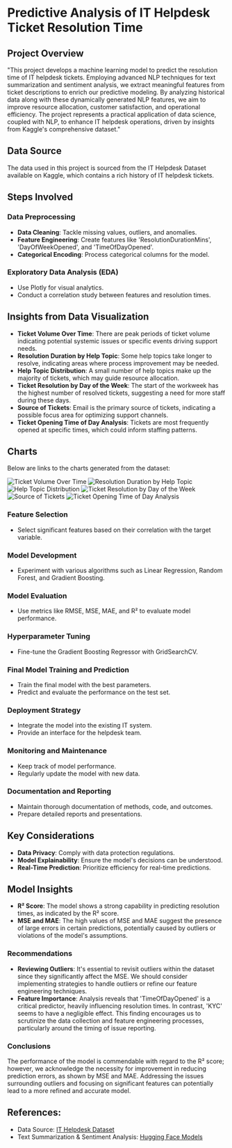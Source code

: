 # Predictive Analysis of IT Helpdesk Ticket Resolution Time

## Project Overview
"This project develops a machine learning model to predict the resolution time of IT helpdesk tickets. Employing advanced NLP techniques for text summarization and sentiment analysis, we extract meaningful features from ticket descriptions to enrich our predictive modeling. By analyzing historical data along with these dynamically generated NLP features, we aim to improve resource allocation, customer satisfaction, and operational efficiency. The project represents a practical application of data science, coupled with NLP, to enhance IT helpdesk operations, driven by insights from Kaggle's comprehensive dataset."

## Data Source
The data used in this project is sourced from the IT Helpdesk Dataset available on Kaggle, which contains a rich history of IT helpdesk tickets.

## Steps Involved

### Data Preprocessing
- **Data Cleaning**: Tackle missing values, outliers, and anomalies.
- **Feature Engineering**: Create features like 'ResolutionDurationMins', 'DayOfWeekOpened', and 'TimeOfDayOpened'.
- **Categorical Encoding**: Process categorical columns for the model.

### Exploratory Data Analysis (EDA)
- Use Plotly for visual analytics.
- Conduct a correlation study between features and resolution times.

## Insights from Data Visualization

- **Ticket Volume Over Time**: There are peak periods of ticket volume indicating potential systemic issues or specific events driving support needs.
- **Resolution Duration by Help Topic**: Some help topics take longer to resolve, indicating areas where process improvement may be needed.
- **Help Topic Distribution**: A small number of help topics make up the majority of tickets, which may guide resource allocation.
- **Ticket Resolution by Day of the Week**: The start of the workweek has the highest number of resolved tickets, suggesting a need for more staff during these days.
- **Source of Tickets**: Email is the primary source of tickets, indicating a possible focus area for optimizing support channels.
- **Ticket Opening Time of Day Analysis**: Tickets are most frequently opened at specific times, which could inform staffing patterns.

## Charts

Below are links to the charts generated from the dataset:

![Ticket Volume Over Time](https://github.com/esengendo/ticketanalysis/blob/main/Images/newplot.png)
![Resolution Duration by Help Topic](https://github.com/esengendo/ticketanalysis/blob/main/Images/newplot2.png)
![Help Topic Distribution](https://github.com/esengendo/ticketanalysis/blob/main/Images/newplot3.png)
![Ticket Resolution by Day of the Week](https://github.com/esengendo/ticketanalysis/blob/main/Images/newplot4.png)
![Source of Tickets](https://github.com/esengendo/ticketanalysis/blob/main/Images/newplot5.png)
![Ticket Opening Time of Day Analysis](https://github.com/esengendo/ticketanalysis/blob/main/Images/newplot6.png)


### Feature Selection
- Select significant features based on their correlation with the target variable.

### Model Development
- Experiment with various algorithms such as Linear Regression, Random Forest, and Gradient Boosting.

### Model Evaluation
- Use metrics like RMSE, MSE, MAE, and R² to evaluate model performance.

### Hyperparameter Tuning
- Fine-tune the Gradient Boosting Regressor with GridSearchCV.

### Final Model Training and Prediction
- Train the final model with the best parameters.
- Predict and evaluate the performance on the test set.

### Deployment Strategy
- Integrate the model into the existing IT system.
- Provide an interface for the helpdesk team.

### Monitoring and Maintenance
- Keep track of model performance.
- Regularly update the model with new data.

### Documentation and Reporting
- Maintain thorough documentation of methods, code, and outcomes.
- Prepare detailed reports and presentations.

## Key Considerations
- **Data Privacy**: Comply with data protection regulations.
- **Model Explainability**: Ensure the model's decisions can be understood.
- **Real-Time Prediction**: Prioritize efficiency for real-time predictions.

## Model Insights

- **R² Score**: The model shows a strong capability in predicting resolution times, as indicated by the R² score.
- **MSE and MAE**: The high values of MSE and MAE suggest the presence of large errors in certain predictions, potentially caused by outliers or violations of the model's assumptions.

### Recommendations

- **Reviewing Outliers**: It's essential to revisit outliers within the dataset since they significantly affect the MSE. We should consider implementing strategies to handle outliers or refine our feature engineering techniques.
- **Feature Importance**: Analysis reveals that 'TimeOfDayOpened' is a critical predictor, heavily influencing resolution times. In contrast, 'KYC' seems to have a negligible effect. This finding encourages us to scrutinize the data collection and feature engineering processes, particularly around the timing of issue reporting.

### Conclusions

The performance of the model is commendable with regard to the R² score; however, we acknowledge the necessity for improvement in reducing prediction errors, as shown by MSE and MAE. Addressing the issues surrounding outliers and focusing on significant features can potentially lead to a more refined and accurate model.


## References:

- Data Source: [IT Helpdesk Dataset](https://www.kaggle.com/datasets/utsav15/it-helpdesk)
- Text Summarization & Sentiment Analysis: [Hugging Face Models](https://huggingface.co/models?filter=text2text-generation)

